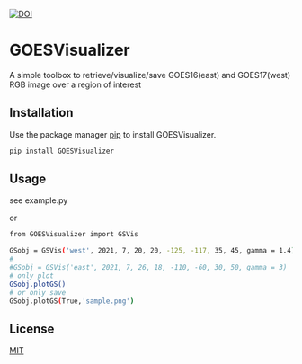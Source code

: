 [![DOI](https://zenodo.org/badge/389640097.svg)](https://zenodo.org/badge/latestdoi/389640097)

# GOESVisualizer

A simple toolbox to retrieve/visualize/save GOES16(east) and GOES17(west) RGB image over a region of interest

## Installation

Use the package manager [pip](https://pip.pypa.io/en/stable/) to install GOESVisualizer.

```bash
pip install GOESVisualizer
```

## Usage

see example.py

or

```bash
from GOESVisualizer import GSVis

GSobj = GSVis('west', 2021, 7, 20, 20, -125, -117, 35, 45, gamma = 1.4)
#
#GSobj = GSVis('east', 2021, 7, 26, 18, -110, -60, 30, 50, gamma = 3)
# only plot
GSobj.plotGS()
# or only save
GSobj.plotGS(True,'sample.png')

```

## License
[MIT](https://choosealicense.com/licenses/mit/)
